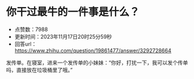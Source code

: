 # 你干过最牛的一件事是什么？
- 点赞数：7988
- 更新时间：2023年11月17日20时25分59秒
- 回答url：https://www.zhihu.com/question/19861477/answer/3292728664
<body>
 <p data-pid="Li6WzeqD">发传单。在寝室，进来一个发传单的小妹妹：“你好，打扰一下，我可以发个传单吗，直接放在垃圾桶里了哦。”</p>
</body>